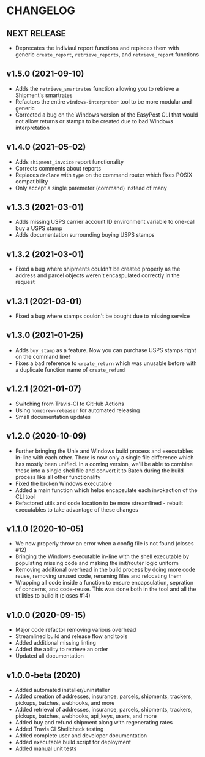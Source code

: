 # CHANGELOG

## NEXT RELEASE

* Deprecates the indiviaul report functions and replaces them with generic `create_report`, `retrieve_reports`, and `retrieve_report` functions

## v1.5.0 (2021-09-10)

* Adds the `retrieve_smartrates` function allowing you to retrieve a Shipment's smartrates
* Refactors the entire `windows-interpreter` tool to be more modular and generic
* Corrected a bug on the Windows version of the EasyPost CLI that would not allow returns or stamps to be created due to bad Windows interpretation

## v1.4.0 (2021-05-02)

* Adds `shipment_invoice` report functionality
* Corrects comments about reports
* Replaces `declare` with `type` on the command router which fixes POSIX compatibility
* Only accept a single paremeter (command) instead of many

## v1.3.3 (2021-03-01)

* Adds missing USPS carrier account ID environment variable to one-call buy a USPS stamp
* Adds documentation surrounding buying USPS stamps

## v1.3.2 (2021-03-01)

* Fixed a bug where shipments couldn't be created properly as the address and parcel objects weren't encaspulated correctly in the request

## v1.3.1 (2021-03-01)

* Fixed a bug where stamps couldn't be bought due to missing service

## v1.3.0 (2021-01-25)

* Adds `buy_stamp` as a feature. Now you can purchase USPS stamps right on the command line!
* Fixes a bad reference to `create_return` which was unusable before with a duplicate function name of `create_refund`

## v1.2.1 (2021-01-07)

* Switching from Travis-CI to GitHub Actions
* Using `homebrew-releaser` for automated releasing
* Small documentation updates

## v1.2.0 (2020-10-09)

* Further bringing the Unix and Windows build process and executables in-line with each other. There is now only a single file difference which has mostly been unified. In a coming version, we'll be able to combine these into a single shell file and convert it to Batch during the build process like all other functionality
* Fixed the broken Windows executable
* Added a main function which helps encapsulate each invokaction of the CLI tool
* Refactored utils and code location to be more streamlined - rebuilt executables to take advantage of these changes

## v1.1.0 (2020-10-05)

* We now properly throw an error when a config file is not found (closes #12)
* Bringing the Windows executable in-line with the shell executable by populating missing code and making the init/router logic uniform
* Removing additional overhead in the build process by doing more code reuse, removing unused code, renaming files and relocating them
* Wrapping all code inside a function to ensure encapsulation, sepration of concerns, and code-reuse. This was done both in the tool and all the utilities to build it (closes #14)

## v1.0.0 (2020-09-15)

* Major code refactor removing various overhead
* Streamlined build and release flow and tools
* Added additional missing linting
* Added the ability to retrieve an order
* Updated all documentation

## v1.0.0-beta (2020)

* Added automated installer/uninstaller
* Added creation of addresses, insurance, parcels, shipments, trackers, pickups, batches, webhooks, and more
* Added retrieval of addresses, insurance, parcels, shipments, trackers, pickups, batches, webhooks, api_keys, users, and more
* Added buy and refund shipment along with regenerating rates
* Added Travis CI Shellcheck testing
* Added complete user and developer documentation
* Added executable build script for deployment
* Added manual unit tests
